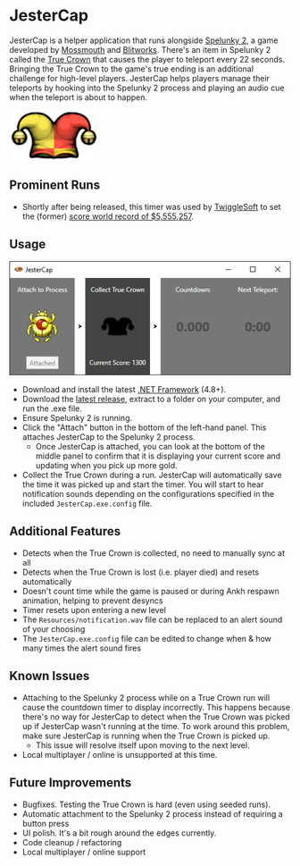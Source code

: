# JesterCap
JesterCap is a helper application that runs alongside [Spelunky 2](https://store.steampowered.com/app/418530/Spelunky_2/), a game developed by [Mossmouth](http://mossmouth.com/) and [Blitworks](https://www.blitworks.com/). There's an item in Spelunky 2 called the [True Crown](https://spelunky.fandom.com/wiki/The_True_Crown) that causes the player to teleport every 22 seconds. Bringing the True Crown to the game's true ending is an additional challenge for high-level players. JesterCap helps players manage their teleports by hooking into the Spelunky 2 process and playing an audio cue when the teleport is about to happen.

![The True Crown](/JesterCap/Resources/true_crown_icon.png "The True Crown from Spelunky 2")

## Prominent Runs
* Shortly after being released, this timer was used by [TwiggleSoft](https://www.twitch.tv/twigglesoft) to set the (former) [score world record of $5,555,257](https://www.youtube.com/watch?v=MiJ2ApdaDD4).

## Usage
![JesterCap UI](/screencap.jpg "JesterCap UI")
* Download and install the latest [.NET Framework](https://dotnet.microsoft.com/download/dotnet-framework/) (4.8+).
* Download the [latest release](https://github.com/crashb/jestercap/releases/), extract to a folder on your computer, and run the .exe file.
* Ensure Spelunky 2 is running.
* Click the "Attach" button in the bottom of the left-hand panel. This attaches JesterCap to the Spelunky 2 process.
  * Once JesterCap is attached, you can look at the bottom of the middle panel to confirm that it is displaying your current score and updating when you pick up more gold.
* Collect the True Crown during a run. JesterCap will automatically save the time it was picked up and start the timer. You will start to hear notification sounds depending on the configurations specified in the included `JesterCap.exe.config` file.

## Additional Features
* Detects when the True Crown is collected, no need to manually sync at all
* Detects when the True Crown is lost (i.e. player died) and resets automatically
* Doesn't count time while the game is paused or during Ankh respawn animation, helping to prevent desyncs
* Timer resets upon entering a new level
* The `Resources/notification.wav` file can be replaced to an alert sound of your choosing
* The `JesterCap.exe.config` file can be edited to change when & how many times the alert sound fires

## Known Issues
* Attaching to the Spelunky 2 process while on a True Crown run will cause the countdown timer to display incorrectly. This happens because there's no way for JesterCap to detect when the True Crown was picked up if JesterCap wasn't running at the time. To work around this problem, make sure JesterCap is running when the True Crown is picked up.
  * This issue will resolve itself upon moving to the next level.
* Local multiplayer / online is unsupported at this time.

## Future Improvements
* Bugfixes. Testing the True Crown is hard (even using seeded runs).
* Automatic attachment to the Spelunky 2 process instead of requiring a button press
* UI polish. It's a bit rough around the edges currently.
* Code cleanup / refactoring
* Local multiplayer / online support